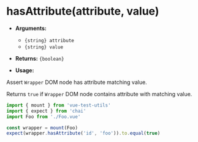 # hasAttribute(attribute, value)

- **Arguments:**
  - `{string} attribute`
  - `{string} value`

- **Returns:** `{boolean}`

- **Usage:**

Assert `Wrapper` DOM node has attribute matching value.

Returns `true` if `Wrapper` DOM node contains attribute with matching value.

```js
import { mount } from 'vue-test-utils'
import { expect } from 'chai'
import Foo from './Foo.vue'

const wrapper = mount(Foo)
expect(wrapper.hasAttribute('id', 'foo')).to.equal(true)
```